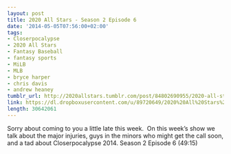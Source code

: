 ```yaml
---
layout: post
title: 2020 All Stars - Season 2 Episode 6
date: '2014-05-05T07:56:00+02:00'
tags:
- Closerpocalypse
- 2020 All Stars
- Fantasy Baseball
- fantasy sports
- MiLB
- MLB
- bryce harper
- chris davis
- andrew heaney
tumblr_url: http://2020allstars.tumblr.com/post/84802690955/2020-all-stars-season-2-episode-6
link: https://dl.dropboxusercontent.com/u/89720649/2020%20All%20Stars%20-%2020140430%20-%20Season%202%20Episode%206%20%2821%29.mp3
length: 30642061
---
```

Sorry about coming to you a little late this week.  On this week’s show we talk about the major injuries, guys in the minors who might get the call soon, and a tad about Closerpocalypse 2014.
Season 2 Episode 6 (49:15)
